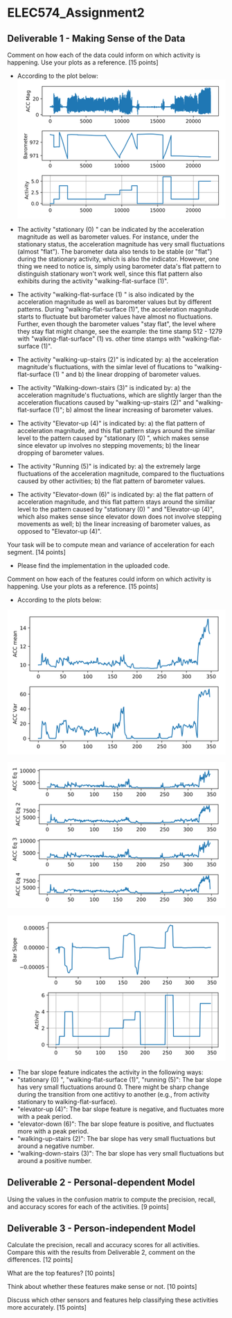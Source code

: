 # ELEC574_Assignment2

## Deliverable 1 - Making Sense of the Data

Comment on how each of the data could inform on which activity is happening. Use your plots as a reference. [15 points]

- According to the plot below:
![](1.png)

- The activity "stationary (0) " can be indicated by the acceleration magnitude as well as barometer values. For instance, under the stationary status, the acceleration magnitude has very small fluctuations (almost "flat"). The barometer data also tends to be stable (or "flat") during the stationary activity, which is also the indicator. However, one thing we need to notice is, simply using barometer data's flat pattern to distinguish stationary won't work well, since this flat pattern also exhibits during the activity "walking-flat-surface (1)".

- The activity "walking-flat-surface (1) " is also indicated by the acceleration magnitude as well as barometer values but by different patterns. During "walking-flat-surface (1)", the acceleration magnitude starts to fluctuate but barometer values have almost no fluctuations. Further, even though the barometer values "stay flat", the level where they stay flat might change, see the example: the time stamp 512 - 1279 with "walking-flat-surface" (1) vs. other time stamps with "walking-flat-surface (1)".

- The activity "walking-up-stairs (2)" is indicated by: a) the acceleration magnitude's fluctuations, with the simlar level of flucations to "walking-flat-surface (1) " and b) the linear dropping of barometer values.

- The activity "Walking-down-stairs (3)" is indicated by: a) the acceleration magnitude's fluctuations, which are slightly larger than the acceleration flucations caused by "walking-up-stairs (2)" and "walking-flat-surface (1)"; b) almost the linear increasing of barometer values.

- The activity "Elevator-up (4)" is indicated by: a) the flat pattern of acceleration magnitude, and this flat pattern stays around the similiar level to the pattern caused by "stationary (0) ", which makes sense since elevator up involves no stepping movements; b) the linear dropping of barometer values.

- The activity "Running (5)" is indicated by: a) the extremely large fluctuations of the acceleration magnitude, compared to the fluctuations caused by other activities; b) the flat pattern of barometer values.

- The activity "Elevator-down (6)" is indicated by: a) the flat pattern of acceleration magnitude, and this flat pattern stays around the similiar level to the pattern caused by "stationary (0) " and "Elevator-up (4)", which also makes sense since elevator down does not involve stepping movements as well; b) the linear increasing of barometer values, as opposed to "Elevator-up (4)".


Your task will be to compute mean and variance of acceleration for each segment. [14 points]

- Please find the implementation in the uploaded code.

Comment on how each of the features could inform on which activity is happening. Use your plots as a reference. [15 points]

- According to the plots below:

![](2.png)

![](3.png)

![](4.png)
- The bar slope feature indicates the activity in the following ways: 
- "stationary (0) ", "walking-flat-surface (1)", "running (5)": The bar slope has very small fluctuations around 0. There might be sharp change during the transition from one actitivy to another (e.g., from activity stationary to walking-flat-surface).
- "elevator-up (4)": The bar slope feature is negative, and fluctuates more with a peak period.
- "elevator-down (6)": The bar slope feature is positive, and fluctuates more with a peak period.
- "walking-up-stairs (2)": The bar slope has very small fluctuations but around a negative number.
- "walking-down-stairs (3)": The bar slope has very small fluctuations but around a positive number.

## Deliverable 2 - Personal-dependent Model

Using the values in the confusion matrix to compute the precision, recall, and accuracy scores for each of the activities. [9 points]

## Deliverable 3 - Person-independent Model

Calculate the precision, recall and accuracy scores for all activities. Compare this with the results from Deliverable 2, comment on the differences. [12 points]

What are the top features? [10 points]

Think about whether these features make sense or not. [10 points] 

Discuss which other sensors and features help classifying these activities more accurately. [15 points]
